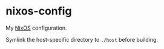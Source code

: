 nixos-config
============

My [NixOS](https://nixos.org) configuration.

Symlink the host-specific directory to `./host` before building.
